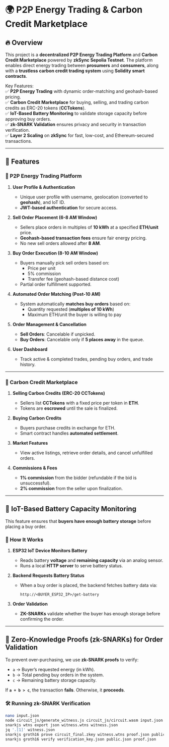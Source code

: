 # 🌍 P2P Energy Trading & Carbon Credit Marketplace

## 🔥 Overview  
This project is a **decentralized P2P Energy Trading Platform** and **Carbon Credit Marketplace** powered by **zkSync Sepolia Testnet**. The platform enables direct energy trading between **prosumers** and **consumers**, along with a **trustless carbon credit trading system** using **Solidity smart contracts**.  

Key Features:  
✅ **P2P Energy Trading** with dynamic order-matching and geohash-based pricing.  
✅ **Carbon Credit Marketplace** for buying, selling, and trading carbon credits as ERC-20 tokens (**CCTokens**).  
✅ **IoT-Based Battery Monitoring** to validate storage capacity before approving buy orders.  
✅ **zk-SNARK Validation** ensures privacy and security in transaction verification.  
✅ **Layer 2 Scaling** on **zkSync** for fast, low-cost, and Ethereum-secured transactions.  

---  

## 🚀 Features  

### 🔋 P2P Energy Trading Platform  
1. **User Profile & Authentication**  
   - Unique user profile with username, geolocation (converted to **geohash**), and IoT ID.  
   - **JWT-based authentication** for secure access.  

2. **Sell Order Placement (6-8 AM Window)**  
   - Sellers place orders in multiples of **10 kWh** at a specified **ETH/unit** price.  
   - **Geohash-based transaction fees** ensure fair energy pricing.  
   - No new sell orders allowed after **8 AM**.  

3. **Buy Order Execution (8-10 AM Window)**  
   - Buyers manually pick sell orders based on:  
     - Price per unit  
     - 5% commission  
     - Transfer fee (geohash-based distance cost)  
   - Partial order fulfillment supported.  

4. **Automated Order Matching (Post-10 AM)**  
   - System automatically **matches buy orders** based on:  
     - Quantity requested (**multiples of 10 kWh**)  
     - Maximum ETH/unit the buyer is willing to pay  

5. **Order Management & Cancellation**  
   - **Sell Orders**: Cancelable if unpicked.  
   - **Buy Orders**: Cancelable only if **5 places away** in the queue.  

6. **User Dashboard**  
   - Track active & completed trades, pending buy orders, and trade history.  

---

### 🌱 Carbon Credit Marketplace  
1. **Selling Carbon Credits (ERC-20 CCTokens)**  
   - Sellers list **CCTokens** with a fixed price per token in **ETH**.  
   - Tokens are **escrowed** until the sale is finalized.  

2. **Buying Carbon Credits**  
   - Buyers purchase credits in exchange for ETH.  
   - Smart contract handles **automated settlement**.  

3. **Market Features**  
   - View active listings, retrieve order details, and cancel unfulfilled orders.  

4. **Commissions & Fees**  
   - **1% commission** from the bidder (refundable if the bid is unsuccessful).  
   - **2% commission** from the seller upon finalization.  

---

## 🔗 IoT-Based Battery Capacity Monitoring  
This feature ensures that **buyers have enough battery storage** before placing a buy order.  

### 📡 How It Works  
1. **ESP32 IoT Device Monitors Battery**  
   - Reads battery **voltage** and **remaining capacity** via an analog sensor.  
   - Runs a local **HTTP server** to serve battery status.  

2. **Backend Requests Battery Status**  
   - When a buy order is placed, the backend fetches battery data via:  
     ```
     http://<BUYER_ESP32_IP>/get-battery
     ```

3. **Order Validation**  
   - **ZK-SNARKs** validate whether the buyer has enough storage before confirming the order.  

---

## 🔐 Zero-Knowledge Proofs (zk-SNARKs) for Order Validation  
To prevent over-purchasing, we use **zk-SNARK proofs** to verify:  

- `a` → Buyer’s requested energy (in kWh).  
- `b` → Total pending buy orders in the system.  
- `c` → Remaining battery storage capacity.  

If **`a + b > c`**, the transaction **fails**. Otherwise, it **proceeds**.  

### 🛠 Running zk-SNARK Verification  
```sh
nano input.json  
node circuit_js/generate_witness.js circuit_js/circuit.wasm input.json witness.wtns  
snarkjs wtns export json witness.wtns witness.json  
jq '.[1]' witness.json  
snarkjs groth16 prove circuit_final.zkey witness.wtns proof.json public.json  
snarkjs groth16 verify verification_key.json public.json proof.json  
